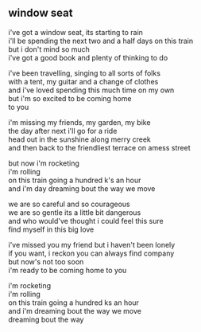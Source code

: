 ## window seat

i've got a window seat, its starting to rain  
i'll be spending the next two and a half days on this train  
but i don't mind so much  
i've got a good book and plenty of thinking to do

i've been travelling, singing to all sorts of folks  
with a tent, my guitar and a change of clothes  
and i've loved spending this much time on my own  
but i'm so excited to be coming home  
to you

i'm missing my friends, my garden, my bike  
the day after next i'll go for a ride  
head out in the sunshine along merry creek  
and then back to the friendliest terrace on amess street

but now i'm rocketing  
i'm rolling  
on this train going a hundred k's an hour  
and i'm day dreaming bout the way we move

we are so careful and so courageous  
we are so gentle its a little bit dangerous  
and who would've thought i could feel this sure  
find myself in this big love

i've missed you my friend but i haven't been lonely  
if you want, i reckon you can always find company  
but now's not too soon  
i'm ready to be coming home to you

i'm rocketing  
i'm rolling  
on this train going a hundred ks an hour  
and i'm dreaming bout the way we move  
dreaming bout the way
